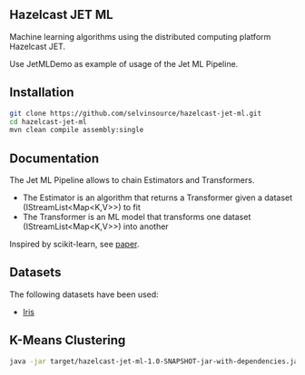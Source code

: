 ## Hazelcast JET ML

Machine learning algorithms using the distributed computing platform Hazelcast JET.

Use JetMLDemo as example of usage of the Jet ML Pipeline.

## Installation
```sh
git clone https://github.com/selvinsource/hazelcast-jet-ml.git
cd hazelcast-jet-ml
mvn clean compile assembly:single
```

## Documentation
The Jet ML Pipeline allows to chain Estimators and Transformers.

* The Estimator is an algorithm that returns a Transformer given a dataset (IStreamList<Map<K,V>>) to fit
* The Transformer is an ML model that transforms one dataset (IStreamList<Map<K,V>>) into another

Inspired by scikit-learn, see [paper].

## Datasets
The following datasets have been used:
* [Iris]

## K-Means Clustering
```sh
java -jar target/hazelcast-jet-ml-1.0-SNAPSHOT-jar-with-dependencies.jar KMeans
```

[Iris]:https://github.com/selvinsource/hazelcast-jet-ml/blob/master/src/main/resources/datasets/iris.csv
[paper]:https://arxiv.org/abs/1309.0238